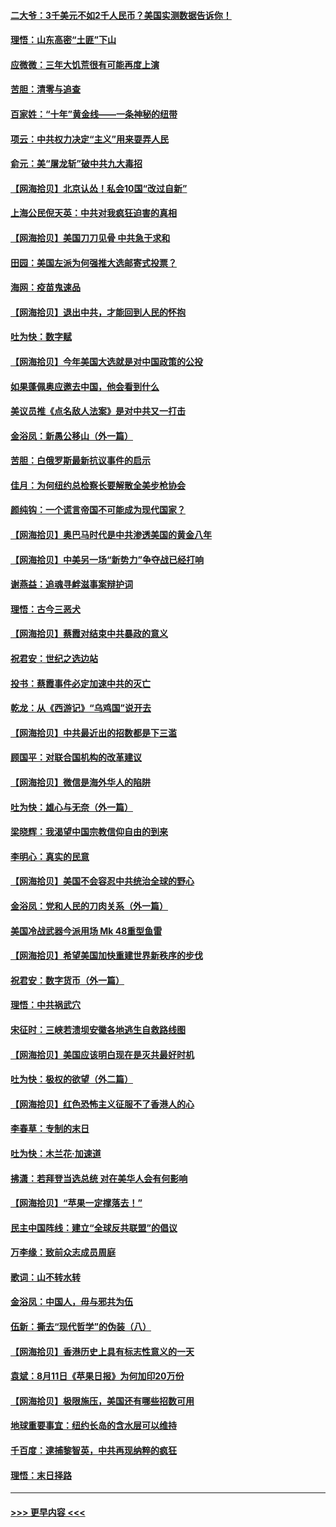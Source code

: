 #### [二大爷：3千美元不如2千人民币？美国实测数据告诉你！](../pages/nsc993/n12358563.md?t=08270702) 
#### [理悟：山东高密“土匪”下山](../pages/nsc993/n12358535.md?t=08270702) 
#### [应微微：三年大饥荒很有可能再度上演](../pages/nsc993/n12358523.md?t=08270702) 
#### [苦胆：清零与追查](../pages/nsc993/n12358501.md?t=08270702) 
#### [百家姓：“十年”黄金线——一条神秘的纽带](../pages/nsc993/n12358319.md?t=08270702) 
#### [项云：中共权力决定“主义”用来耍弄人民](../pages/nsc993/n12358172.md?t=08270702) 
#### [俞元：美“屠龙斩”破中共九大毒招](../pages/nsc993/n12357822.md?t=08270702) 
#### [【网海拾贝】北京认怂！私会10国“改过自新”](../pages/nsc993/n12357784.md?t=08270702) 
#### [上海公民倪天英：中共对我疯狂迫害的真相](../pages/nsc993/n12356341.md?t=08270702) 
#### [【网海拾贝】美国刀刀见骨 中共急于求和](../pages/nsc993/n12355511.md?t=08270702) 
#### [田园：美国左派为何强推大选邮寄式投票？](../pages/nsc993/n12352963.md?t=08270702) 
#### [海网：疫苗鬼速品](../pages/nsc993/n12354438.md?t=08270702) 
#### [【网海拾贝】退出中共，才能回到人民的怀抱](../pages/nsc993/n12352634.md?t=08270702) 
#### [吐为快：数字赋](../pages/nsc993/n12352317.md?t=08270702) 
#### [【网海拾贝】今年美国大选就是对中国政策的公投](../pages/nsc993/n12350973.md?t=08270702) 
#### [如果蓬佩奥应邀去中国，他会看到什么](../pages/nsc993/n12350945.md?t=08270702) 
#### [美议员推《点名敌人法案》是对中共又一打击](../pages/nsc993/n12350765.md?t=08270702) 
#### [金浴凤：新愚公移山（外一篇）](../pages/nsc993/n12350253.md?t=08270702) 
#### [苦胆：白俄罗斯最新抗议事件的启示](../pages/nsc993/n12349989.md?t=08270702) 
#### [佳月：为何纽约总检察长要解散全美步枪协会](../pages/nsc993/n12349939.md?t=08270702) 
#### [颜纯钩：一个谎言帝国不可能成为现代国家？](../pages/nsc993/n12349898.md?t=08270702) 
#### [【网海拾贝】奥巴马时代是中共渗透美国的黄金八年](../pages/nsc993/n12349284.md?t=08270702) 
#### [【网海拾贝】中美另一场“新势力”争夺战已经打响](../pages/nsc993/n12346998.md?t=08270702) 
#### [谢燕益：追魂寻衅滋事案辩护词](../pages/nsc993/n12346892.md?t=08270702) 
#### [理悟：古今三恶犬](../pages/nsc993/n12345190.md?t=08270702) 
#### [【网海拾贝】蔡霞对结束中共暴政的意义](../pages/nsc993/n12344263.md?t=08270702) 
#### [祝君安：世纪之选边站](../pages/nsc993/n12342382.md?t=08270702) 
#### [投书：蔡霞事件必定加速中共的灭亡](../pages/nsc993/n12341881.md?t=08270702) 
#### [乾龙：从《西游记》“乌鸡国”说开去](../pages/nsc993/n12341690.md?t=08270702) 
#### [【网海拾贝】中共最近出的招数都是下三滥](../pages/nsc993/n12341593.md?t=08270702) 
#### [顾国平：对联合国机构的改革建议](../pages/nsc993/n12339928.md?t=08270702) 
#### [【网海拾贝】微信是海外华人的陷阱](../pages/nsc993/n12338868.md?t=08270702) 
#### [吐为快：雄心与无奈（外一篇）](../pages/nsc993/n12338132.md?t=08270702) 
#### [梁晓辉：我渴望中国宗教信仰自由的到来](../pages/nsc993/n12336657.md?t=08270702) 
#### [李明心：真实的民意](../pages/nsc993/n12336089.md?t=08270702) 
#### [【网海拾贝】美国不会容忍中共统治全球的野心](../pages/nsc993/n12336063.md?t=08270702) 
#### [金浴凤：党和人民的刀肉关系（外一篇）](../pages/nsc993/n12335834.md?t=08270702) 
#### [美国冷战武器今派用场 Mk 48重型鱼雷](../pages/nsc993/n12335354.md?t=08270702) 
#### [【网海拾贝】希望美国加快重建世界新秩序的步伐](../pages/nsc993/n12334224.md?t=08270702) 
#### [祝君安：数字货币（外一篇）](../pages/nsc993/n12334186.md?t=08270702) 
#### [理悟：中共祸武穴](../pages/nsc993/n12333962.md?t=08270702) 
#### [宋征时：三峡若溃坝安徽各地逃生自救路线图](../pages/nsc993/n12332450.md?t=08270702) 
#### [【网海拾贝】美国应该明白现在是灭共最好时机](../pages/nsc993/n12332313.md?t=08270702) 
#### [吐为快：极权的欲望（外二篇）](../pages/nsc993/n12332089.md?t=08270702) 
#### [【网海拾贝】红色恐怖主义征服不了香港人的心](../pages/nsc993/n12329296.md?t=08270702) 
#### [李春草：专制的末日](../pages/nsc993/n12329079.md?t=08270702) 
#### [吐为快：木兰花‧加速道](../pages/nsc993/n12327366.md?t=08270702) 
#### [拂潇：若拜登当选总统 对在美华人会有何影响](../pages/nsc993/n12295996.md?t=08270702) 
#### [【网海拾贝】“苹果一定撑落去！”](../pages/nsc993/n12326784.md?t=08270702) 
#### [民主中国阵线：建立“全球反共联盟”的倡议](../pages/nsc993/n12324177.md?t=08270702) 
#### [万李缘：致前众志成员周庭](../pages/nsc993/n12324635.md?t=08270702) 
#### [歌词：山不转水转](../pages/nsc993/n12324599.md?t=08270702) 
#### [金浴凤：中国人，毋与邪共为伍](../pages/nsc993/n12324257.md?t=08270702) 
#### [伍新：撕去“现代哲学”的伪装（八）](../pages/nsc993/n12324188.md?t=08270702) 
#### [【网海拾贝】香港历史上具有标志性意义的一天](../pages/nsc993/n12324021.md?t=08270702) 
#### [袁斌：8月11日《苹果日报》为何加印20万份](../pages/nsc993/n12323955.md?t=08270702) 
#### [【网海拾贝】极限施压，美国还有哪些招数可用](../pages/nsc993/n12322512.md?t=08270702) 
#### [地球重要事宜：纽约长岛的含水层可以维持](../pages/nsc993/n12321844.md?t=08270702) 
#### [千百度：逮捕黎智英，中共再现纳粹的疯狂](../pages/nsc993/n12321777.md?t=08270702) 
#### [理悟：末日择路](../pages/nsc993/n12320812.md?t=08270702) 

----
#### [ >>> 更早内容 <<< ](../indexes/nsc993-earlier.md)
